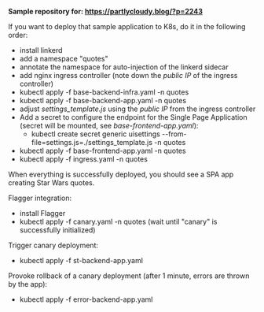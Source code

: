 **Sample repository for: https://partlycloudy.blog/?p=2243**

If you want to deploy that sample application to K8s, do it in the following order:

- install linkerd
- add a namespace "quotes"
- annotate the namespace for auto-injection of the linkerd sidecar
- add nginx ingress controller (note down the *public IP* of the ingress controller)
- kubectl apply -f base-backend-infra.yaml -n quotes
- kubectl apply -f base-backend-app.yaml -n quotes
- adjust *settings_template.js* using the *public IP* from the ingress controller
- Add a secret to configure the endpoint for the Single Page Application (secret will be mounted, see *base-frontend-app.yaml*):
  - kubectl create secret generic uisettings --from-file=settings.js=./settings_template.js -n quotes
- kubectl apply -f base-frontend-app.yaml -n quotes
- kubectl apply -f ingress.yaml -n quotes

When everything is successfully deployed, you should see a SPA app creating Star Wars quotes.

Flagger integration:

- install Flagger
- kubectl apply -f canary.yaml -n quotes (wait until "canary" is successfully initialized)

Trigger canary deployment:

- kubectl apply -f st-backend-app.yaml

Provoke rollback of a canary deployment (after 1 minute, errors are thrown by the app):

- kubectl apply -f error-backend-app.yaml
